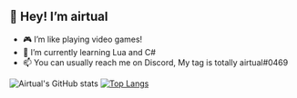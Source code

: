 ## 👋 Hey! I’m airtual
- 🎮 I’m like playing video games!
- 🌱 I’m currently learning Lua and C#
- 📫 You can usually reach me on Discord, My tag is totally airtual#0469

![Airtual's GitHub stats](https://github-readme-stats.vercel.app/api?username=airtual&show_icons=true&theme=github_dark&hide_border=true)
[![Top Langs](https://github-readme-stats.vercel.app/api/top-langs/?username=airtual&theme=github_dark&hide_border=true)](https://github.com/anuraghazra/github-readme-stats)
